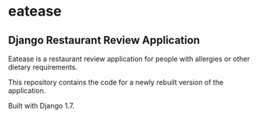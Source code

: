 eatease
=======
Django Restaurant Review Application
------------------------------------

Eatease is a restaurant review application for people with allergies or other dietary requirements.

This repository contains the code for a newly rebuilt version of the application.

Built with Django 1.7.
